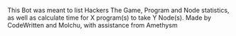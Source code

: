 This Bot was meant to list Hackers The Game, Program and Node statistics, as well as calculate time for X program(s) to take Y Node(s).
Made by CodeWritten and Molchu, with assistance from Amethysm
